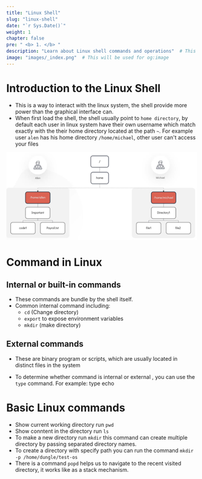 ```yaml
---
title: "Linux Shell"
slug: "linux-shell"
date: "`r Sys.Date()`"
weight: 1
chapter: false
pre: " <b> 1. </b> "
description: "Learn about Linux shell commands and operations"  # This will be used for og:description
image: "images/_index.png"  # This will be used for og:image
---
```


# Introduction to the Linux Shell

- This is a way to interact with the linux system, the shell provide more power than the graphical interface can. 
- When first load the shell, the shell usually point to `home directory`, by default each user in linux system have their own username which match exactly with the their home directory located at the path `~`. For example user `alen` has his home directory `/home/michael`, other user can't access your files

![Home directory](images/_index.png)

# Command in Linux
## Internal or built-in commands
- These commands are bundle by the shell itself.
- Common internal command including: 
  - `cd` (Change directory)
  - `export` to expose environment variables
  - `mkdir` (make directory)

## External commands
- These are binary program or scripts, which are usually located in distinct files in the system

- To determine whether command is internal or external , you can use the `type` command. For example: type echo

# Basic Linux commands
- Show current working directory run `pwd`
- Show conntent in the directory run `ls`
- To make a new directory run `mkdir` this command can create multiple directory by passing separated directory names.
- To create a directory with specify path you can run the command `mkdir -p /home/dungle/test-os`
- There is a command `popd` helps us to navigate to the recent visited directory, it works like as a stack mechanism.
